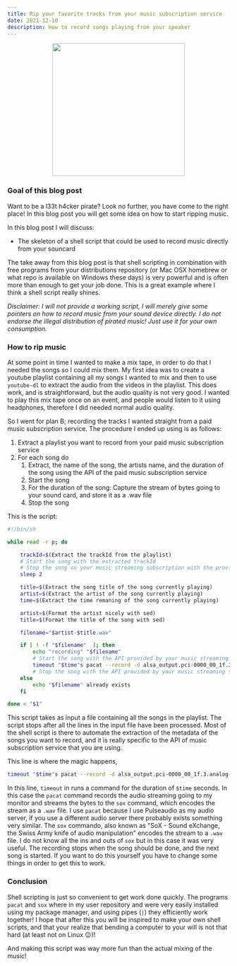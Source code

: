 ```yaml
---
title: Rip your favorite tracks from your music subscription service
date: 2021-12-10
description: How to record songs playing from your speaker
---
```


<style type="text/css">
td {
    padding:0 15px;
}
</style>

<p style="text-align:center;">
 <img src="/pirate.png" width="300" class="center"> 
</p>

<h3 class="border-bottom mb-3 mt-5" id="goal-of-this-blog-post">Goal of this blog post</h3>

Want to be a l33t h4cker pirate? Look no further, you have come to the right place! In this blog post you will get some idea on how to start ripping music. 

In this blog post I will discuss:

* The skeleton of a shell script that could be used to record music directly from your souncard

The take away from this blog post is that shell scripting in combination with free programs from your distributions repository (or Mac OSX homebrew or what repo is available on Windows these days) is very powerful and is often more than enough to get your job done. This is a great example where I think a shell script really shines.

*Disclaimer: I will not provide a working script, I will merely give some pointers on how to record music from your sound device directly. I do not endorse the illegal distribution of pirated music! Just use it for your own consumption.*

<h3 class="border-bottom mb-3 mt-5" id="goal-of-this-blog-post">How to rip music</h3>

At some point in time I wanted to make a mix tape, in order to do that I needed the songs so I could mix them. My first idea was to create a youtube playlist containing all my songs I wanted to mix and then to use `youtube-dl` to extract the audio from the videos in the playlist. This does work, and is straightforward, but the audio quality is not very good. I wanted to play this mix tape once on an event, and people would listen to it using headphones, therefore I did needed normal audio quality.

So I went for plan B; recording the tracks I wanted straight from a paid music subscription service. The procedure I ended up using is as follows:

1. Extract a playlist you want to record from your paid music subscription service
2. For each song do
    1. Extract, the name of the song, the artists name, and the duration of the song using the API of the paid music subscription service
    2. Start the song
    3. For the duration of the song: Capture the stream of bytes going to your sound card, and store it as a .wav file
    4. Stop the song


This is the script:

```bash
#!/bin/sh

while read -r p; do

    trackId=$(Extract the trackId from the playlist) 
    # Start the song with the extracted trackId
    # Stop the song on your music streaming subscription with the provided API by the subscription
    sleep 2

    title=$(Extract the song title of the song currently playing)
    artist=$(Extract the artist of the song currently playing)
    time=$(Extract the time remaning of the song currently playing)

    artist=$(Format the artist nicely with sed)
    title=$(Format the title of the song with sed)

    filename="$artist-$title.wav"

    if [ ! -f "$filename"  ]; then
        echo "recording" "$filename"
        # Start the song with the API provided by your music streaming subscription
        timeout "$time"s pacat --record -d alsa_output.pci-0000_00_1f.3.analog-stereo.monitor | sox -t raw -r 44100 -L -e signed-integer -S -b 16 -c 2 - "$filename"
        # Stop the song with the API provided by your music streaming subscription
    else
        echo "$filename" already exists
    fi

done < "$1"
```

This script takes as input a file containing all the songs in the playlist. The script stops after all the lines in the input file have been processed. Most of the shell script is there to automate the extraction of the metadata of the songs you want to record, and it is really specific to the API of music subscription service that you are using.

This line is where the magic happens,

```bash
timeout "$time"s pacat --record -d alsa_output.pci-0000_00_1f.3.analog-stereo.monitor | sox -t raw -r 44100 -L -e signed-integer -S -b 16 -c 2 - "$filename"
```

In this line, `timeout` in runs a command for the duration of `$time` seconds. In this case the `pacat` command records the audio streaming going to my monitor and streams the bytes to the `sox` command, which encodes the stream as a `.wav` file. I use `pacat` because I use Pulseaudio as my audio server, if you use a different audio server there probably exists something very similar. The `sox` commando, also known as "SoX - Sound eXchange, the Swiss Army knife of audio manipulation" encodes the stream to a `.wav` file. I do not know all the ins and outs of `sox` but in this case it was very useful. The recording stops when the song should be done, and the next song is started. If you want to do this yourself you have to change some things in order to get this to work. 


<h3 class="border-bottom mb-3 mt-5" id="goal-of-this-blog-post">Conclusion</h3>

Shell scripting is just so convenient to get work done quickly. The programs `pacat` and `sox` where in my user repository and were very easily installed using my package manager, and using pipes (`|`) they efficiently work together! I hope that after this you will be inspired to make your own shell scripts, and that your realize that bending a computer to your will is not that hard (at least not on Linux 😉)! 

And making this script was way more fun than the actual mixing of the music!
